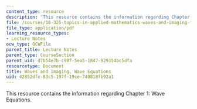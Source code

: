 ```yaml
---
content_type: resource
description: 'This resource contains the information regarding Chapter 1: Wave Equations.'
file: /courses/18-325-topics-in-applied-mathematics-waves-and-imaging-fall-2015/42852dfe83c5197f19ce740818fb92a1_MIT18_325F15_Chapter1.pdf
file_type: application/pdf
learning_resource_types:
- Lecture Notes
ocw_type: OCWFile
parent_title: Lecture Notes
parent_type: CourseSection
parent_uid: d7b54e7b-c987-5ea5-1847-929354bc5dfa
resourcetype: Document
title: Waves and Imaging, Wave Equations
uid: 42852dfe-83c5-197f-19ce-740818fb92a1
---
```

This resource contains the information regarding Chapter 1: Wave Equations.

